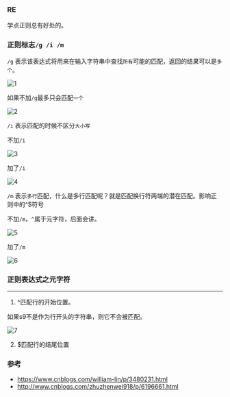 ### RE
学点正则总有好处的。

### 正则标志`/g /i /m`

`/g` 表示该表达式将用来在输入字符串中查找`所有`可能的匹配，返回的结果可以是`多个`。

![1](https://ws1.sinaimg.cn/large/005DAKuvgy1g260lci2ocj306e05ydfp.jpg)

如果不加`/g`最多只会匹配`一个`

![2](https://ws1.sinaimg.cn/large/005DAKuvgy1g260jxgiyqj307y05zdfp.jpg)

`/i`  表示匹配的时候不区分`大小写`

不加`/i`

![3](https://ws1.sinaimg.cn/large/005DAKuvgy1g260ol46a5j305t05s745.jpg)

加了`/i`

![4](https://ws1.sinaimg.cn/large/005DAKuvgy1g260plgpbpj306a04omwz.jpg)

`/m` 表示`多行`匹配，什么是多行匹配呢？就是匹配换行符两端的潜在匹配。影响正则中的^$符号

不加`/m`，`^`属于元字符，后面会讲。

![5](https://ws1.sinaimg.cn/large/005DAKuvgy1g260s9mgd8j306z051web.jpg)

加了`/m`

![6](https://ws1.sinaimg.cn/large/005DAKuvgy1g260trt4v7j305u04rjr7.jpg)

### 正则表达式之元字符
- - -
1. ^匹配行的开始位置。

如果s9不是作为行开头的字符串，则它不会被匹配。

![7](https://ws1.sinaimg.cn/large/005DAKuvgy1g260wkkmo8j30600563yc.jpg)

2. $匹配行的结尾位置


### 参考
* https://www.cnblogs.com/william-lin/p/3480231.html
* http://www.cnblogs.com/zhuzhenwei918/p/6196661.html

